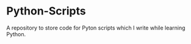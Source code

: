 # Python-Scripts

A repository to store code for Pyton scripts which I write while learning Python.
